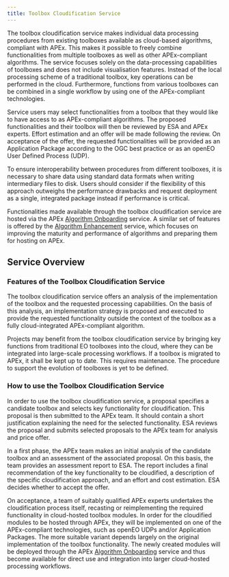 ```yaml
---
title: Toolbox Cloudification Service
---
```


The toolbox cloudification service makes individual data processing procedures from existing toolboxes available as
cloud-based algorithms, compliant with APEx. This makes it possible to freely combine functionalities from multiple toolboxes as well as other APEx-compliant algorithms. The service focuses solely on the data-processing capabilities of toolboxes and does not include visualisation features.
Instead of the local processing scheme of a traditional toolbox, key operations can be performed in the
cloud. Furthermore, functions from various toolboxes can be combined in a single workflow by using one of the APEx-compliant technologies.

Service users may select functionalities from a toolbox that they would like to have access to as APEx-compliant
algorithms. The proposed functionalities and their toolbox will then be reviewed by ESA and APEx experts. Effort
estimation and an offer will be made following the review. On acceptance of the offer, the requested functionalities
will be provided as an Application Package according to the OGC best practice or as an openEO User Defined Process (UDP).

To ensure interoperability between procedures from different toolboxes, it is necessary to share data using standard
data formats when writing intermediary files to disk. Users should consider if the flexibility of this approach outweighs
the performance drawbacks and request deployment as a single, integrated package instead if performance is critical.

Functionalities made available through the toolbox cloudification service are hosted via the
APEx [Algorithm Onboarding](./onboarding.md) service. A similar set of features is offered by
the [Algorithm Enhancement](./enhancement.md) service, which focuses on improving the maturity and performance of algorithms
and preparing them for hosting on APEx.

## Service Overview

### Features of the Toolbox Cloudification Service

The toolbox cloudification service offers an analysis of the implementation of the toolbox and the requested processing
capabilities. On the basis of this analysis, an implementation strategy is proposed and executed to provide the requested
functionality outside the context of the toolbox as a fully cloud-integrated APEx-compliant algorithm.

Projects may benefit from the toolbox cloudification service by bringing key functions from traditional EO
toolboxes into the cloud, where they can be integrated into large-scale processing workflows.
If a toolbox is migrated to APEx, it shall be kept up to date. This requires maintenance.
The procedure to support the evolution of toolboxes is yet to be defined.

### How to use the Toolbox Cloudification Service

In order to use the toolbox cloudification service, a proposal specifies a candidate toolbox and selects key
functionality for cloudification. This proposal is then submitted to the APEx team. It should contain a short
justification explaining the need for the selected functionality. ESA reviews the proposal and submits selected
proposals to the APEx team for analysis and price offer.

In a first phase, the APEx team makes an initial analysis of the candidate toolbox and an assessment of the associated
proposal. On this basis, the team provides an assessment report to ESA. The report includes a final recommendation of
the key functionality to be cloudified, a description of the specific cloudification approach, and an effort and cost
estimation. ESA decides whether to accept the offer.

On acceptance, a team of suitably qualified APEx experts undertakes the cloudification process itself, recasting or
reimplementing the required functionality in cloud-hosted toolbox modules. In order for the cloudified modules to be
hosted through APEx, they will be implemented on one of the APEx-compliant technologies, such as openEO UDPs and/or
Application Packages. The more suitable variant depends largely on the original implementation of the toolbox
functionality. The newly created modules will be deployed through the APEx [Algorithm Onboarding](./onboarding.md) service and
thus become available for direct use and integration into larger cloud-hosted processing workflows.
